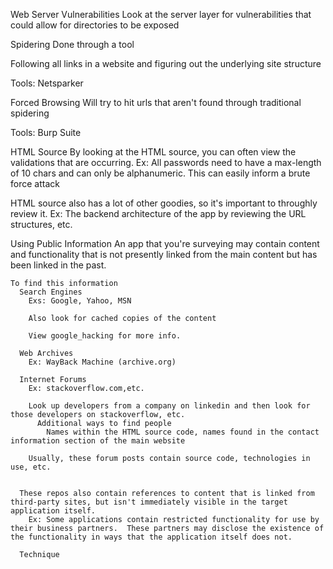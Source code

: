 Web Server Vulnerabilities
  Look at the server layer for vulnerabilities that could allow for directories to be exposed

Spidering
  Done through a tool

  Following all links in a website and figuring out the underlying site structure

  Tools: Netsparker


Forced Browsing
  Will try to hit urls that aren't found through traditional spidering

  Tools: Burp Suite

HTML Source
  By looking at the HTML source, you can often view the validations that are occurring.
    Ex: All passwords need to have a max-length of 10 chars and can only be alphanumeric.
      This can easily inform a brute force attack

  HTML source also has a lot of other goodies, so it's important to throughly review it.
    Ex:
      The backend architecture of the app by reviewing the URL structures, etc.

Using Public Information
  An app that you're surveying may contain content and functionality that is not presently linked from the main content but has been linked in the past.
    

    To find this information
      Search Engines
        Exs: Google, Yahoo, MSN

        Also look for cached copies of the content

        View google_hacking for more info.

      Web Archives
        Ex: WayBack Machine (archive.org)

      Internet Forums
        Ex: stackoverflow.com,etc.

        Look up developers from a company on linkedin and then look for those developers on stackoverflow, etc.
          Additional ways to find people
            Names within the HTML source code, names found in the contact information section of the main website

        Usually, these forum posts contain source code, technologies in use, etc.


      These repos also contain references to content that is linked from third-party sites, but isn't immediately visible in the target application itself.
        Ex: Some applications contain restricted functionality for use by their business partners.  These partners may disclose the existence of the functionality in ways that the application itself does not.

      Technique
